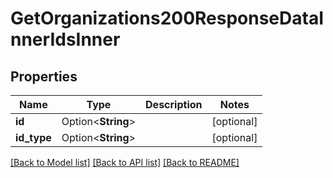 # GetOrganizations200ResponseDataInnerIdsInner

## Properties

Name | Type | Description | Notes
------------ | ------------- | ------------- | -------------
**id** | Option<**String**> |  | [optional]
**id_type** | Option<**String**> |  | [optional]

[[Back to Model list]](../README.md#documentation-for-models) [[Back to API list]](../README.md#documentation-for-api-endpoints) [[Back to README]](../README.md)


